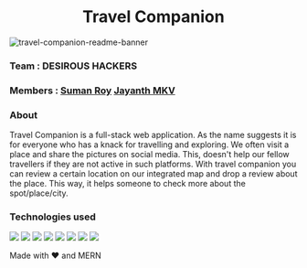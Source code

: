 <h1 align="center"> Travel Companion</h1>

![travel-companion-readme-banner](https://user-images.githubusercontent.com/95040233/185806978-20e40db9-cd0c-4d7b-ae16-628410fe7365.png)

### Team : DESIROUS HACKERS

### Members : [Suman Roy](https://github.com/Suman373) [Jayanth MKV](https://github.com/Jayanth-MKV)

### About 
Travel Companion is a full-stack web application. As the name suggests it is for everyone who has a knack for travelling and exploring. We often visit a place and share the pictures on social media. This, doesn't help our fellow travellers if they are not active in such platforms. With travel companion you can review a certain location on our integrated map and drop a review about the place. This way, it helps someone to check more about the spot/place/city. 

### Technologies used 
![](https://img.shields.io/badge/MongoDB-4EA94B?style=for-the-badge&logo=mongodb&logoColor=white) ![](https://img.shields.io/badge/Express.js-000000?style=for-the-badge&logo=express&logoColor=white) ![](https://img.shields.io/badge/React-20232A?style=for-the-badge&logo=react&logoColor=61DAFB) ![](https://img.shields.io/badge/Node.js-339933?style=for-the-badge&logo=nodedotjs&logoColor=white) ![](	https://img.shields.io/badge/JavaScript-323330?style=for-the-badge&logo=javascript&logoColor=F7DF1E) ![](https://img.shields.io/badge/CSS3-1572B6?style=for-the-badge&logo=css3&logoColor=white) ![](https://img.shields.io/badge/HTML5-E34F26?style=for-the-badge&logo=html5&logoColor=white) ![](https://img.shields.io/badge/Heroku-430098?style=for-the-badge&logo=heroku&logoColor=white)

Made with ❤ and MERN
